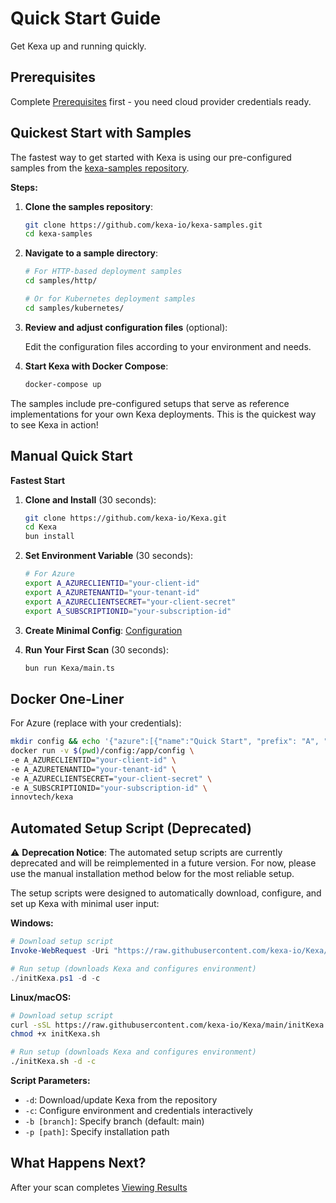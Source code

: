 # Quick Start Guide

Get Kexa up and running quickly.

## Prerequisites

Complete [Prerequisites](prerequisites.md) first - you need cloud provider credentials ready.

## Quickest Start with Samples

The fastest way to get started with Kexa is using our pre-configured samples from the [kexa-samples repository](https://github.com/kexa-io/kexa-samples/).

**Steps:**

1. **Clone the samples repository**:

   ```bash
   git clone https://github.com/kexa-io/kexa-samples.git
   cd kexa-samples
   ```

2. **Navigate to a sample directory**:

   ```bash
   # For HTTP-based deployment samples
   cd samples/http/

   # Or for Kubernetes deployment samples
   cd samples/kubernetes/
   ```

3. **Review and adjust configuration files** (optional):

   Edit the configuration files according to your environment and needs.

4. **Start Kexa with Docker Compose**:

   ```bash
   docker-compose up
   ```

The samples include pre-configured setups that serve as reference implementations for your own Kexa deployments. This is the quickest way to see Kexa in action!

## Manual Quick Start

**Fastest Start**

1. **Clone and Install** (30 seconds):

   ```bash
   git clone https://github.com/kexa-io/Kexa.git
   cd Kexa
   bun install
   ```

2. **Set Environment Variable** (30 seconds):

   ```bash
   # For Azure
   export A_AZURECLIENTID="your-client-id"
   export A_AZURETENANTID="your-tenant-id"
   export A_AZURECLIENTSECRET="your-client-secret"
   export A_SUBSCRIPTIONID="your-subscription-id"
   ```

3. **Create Minimal Config**: [Configuration](../configuration/global-configuration.md)

4. **Run Your First Scan** (30 seconds):

   ```bash
   bun run Kexa/main.ts
   ```

## Docker One-Liner

For Azure (replace with your credentials):

```bash
mkdir config && echo '{"azure":[{"name":"Quick Start", "prefix": "A", "rules":["azureBenchmarkRules"]}]}' > config/default.json && \
docker run -v $(pwd)/config:/app/config \
-e A_AZURECLIENTID="your-client-id" \
-e A_AZURETENANTID="your-tenant-id" \
-e A_AZURECLIENTSECRET="your-client-secret" \
-e A_SUBSCRIPTIONID="your-subscription-id" \
innovtech/kexa
```

## Automated Setup Script (Deprecated)

⚠️ **Deprecation Notice**: The automated setup scripts are currently deprecated and will be reimplemented in a future version. For now, please use the manual installation method below for the most reliable setup.

The setup scripts were designed to automatically download, configure, and set up Kexa with minimal user input:

**Windows:**

```powershell
# Download setup script
Invoke-WebRequest -Uri "https://raw.githubusercontent.com/kexa-io/Kexa/main/initKexa.ps1" -OutFile "./initKexa.ps1"

# Run setup (downloads Kexa and configures environment)
./initKexa.ps1 -d -c
```

**Linux/macOS:**

```bash
# Download setup script
curl -sSL https://raw.githubusercontent.com/kexa-io/Kexa/main/initKexa.sh -o initKexa.sh
chmod +x initKexa.sh

# Run setup (downloads Kexa and configures environment)
./initKexa.sh -d -c
```

**Script Parameters:**

- `-d`: Download/update Kexa from the repository
- `-c`: Configure environment and credentials interactively
- `-b [branch]`: Specify branch (default: main)
- `-p [path]`: Specify installation path

## What Happens Next?

After your scan completes [Viewing Results](./viewing-results.md)
